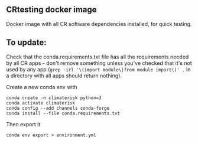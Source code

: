 ## CRtesting docker image

Docker image with all CR software dependencies installed, for quick testing.

## To update:

Check that the conda.requirements.txt file has all the requirements needed by all CR apps - don't remove something unless you've checked that it's not used by any app (`grep -irl '\(import module\|from module import\)' .` in a directory with all apps should return nothing).

Create a new conda env with

    conda create -n climaterisk python=3
    conda activate climaterisk
    conda config --add channels conda-forge
    conda install --file conda.requirements.txt

Then export it

    conda env export > environment.yml
